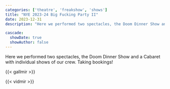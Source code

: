 ```yaml
---
categories: ['theatre', 'freakshow', 'shows']
title: "NYE 2023-24 Big Fucking Party II"
date: 2023-12-31
description: "Here we performed two spectacles, the Doom Dinner Show and a Cabaret with individual shows of our crew."

cascade:
  showDate: true
  showAuthor: false
---
```


Here we performed two spectacles, the Doom Dinner Show and a Cabaret with individual shows of our crew. Taking bookings!

{{< gallmir >}}

{{< vidmir >}}
